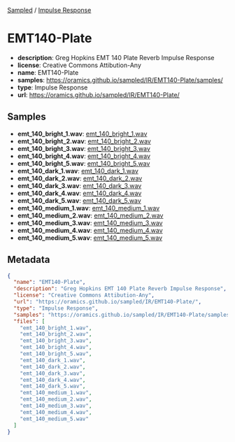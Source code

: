 
[Sampled](https://oramics.github.io/sampled) /
[Impulse Response](/IR)

# EMT140-Plate

- __description__: Greg Hopkins EMT 140 Plate Reverb Impulse Response
- __license__: Creative Commons Attibution-Any
- __name__: EMT140-Plate
- __samples__: https://oramics.github.io/sampled/IR/EMT140-Plate/samples/
- __type__: Impulse Response
- __url__: https://oramics.github.io/sampled/IR/EMT140-Plate/

## Samples

- __emt_140_bright_1.wav__: [emt_140_bright_1.wav](https://oramics.github.io/sampled/IR/EMT140-Plate/samples/emt_140_bright_1.wav)
- __emt_140_bright_2.wav__: [emt_140_bright_2.wav](https://oramics.github.io/sampled/IR/EMT140-Plate/samples/emt_140_bright_2.wav)
- __emt_140_bright_3.wav__: [emt_140_bright_3.wav](https://oramics.github.io/sampled/IR/EMT140-Plate/samples/emt_140_bright_3.wav)
- __emt_140_bright_4.wav__: [emt_140_bright_4.wav](https://oramics.github.io/sampled/IR/EMT140-Plate/samples/emt_140_bright_4.wav)
- __emt_140_bright_5.wav__: [emt_140_bright_5.wav](https://oramics.github.io/sampled/IR/EMT140-Plate/samples/emt_140_bright_5.wav)
- __emt_140_dark_1.wav__: [emt_140_dark_1.wav](https://oramics.github.io/sampled/IR/EMT140-Plate/samples/emt_140_dark_1.wav)
- __emt_140_dark_2.wav__: [emt_140_dark_2.wav](https://oramics.github.io/sampled/IR/EMT140-Plate/samples/emt_140_dark_2.wav)
- __emt_140_dark_3.wav__: [emt_140_dark_3.wav](https://oramics.github.io/sampled/IR/EMT140-Plate/samples/emt_140_dark_3.wav)
- __emt_140_dark_4.wav__: [emt_140_dark_4.wav](https://oramics.github.io/sampled/IR/EMT140-Plate/samples/emt_140_dark_4.wav)
- __emt_140_dark_5.wav__: [emt_140_dark_5.wav](https://oramics.github.io/sampled/IR/EMT140-Plate/samples/emt_140_dark_5.wav)
- __emt_140_medium_1.wav__: [emt_140_medium_1.wav](https://oramics.github.io/sampled/IR/EMT140-Plate/samples/emt_140_medium_1.wav)
- __emt_140_medium_2.wav__: [emt_140_medium_2.wav](https://oramics.github.io/sampled/IR/EMT140-Plate/samples/emt_140_medium_2.wav)
- __emt_140_medium_3.wav__: [emt_140_medium_3.wav](https://oramics.github.io/sampled/IR/EMT140-Plate/samples/emt_140_medium_3.wav)
- __emt_140_medium_4.wav__: [emt_140_medium_4.wav](https://oramics.github.io/sampled/IR/EMT140-Plate/samples/emt_140_medium_4.wav)
- __emt_140_medium_5.wav__: [emt_140_medium_5.wav](https://oramics.github.io/sampled/IR/EMT140-Plate/samples/emt_140_medium_5.wav)

## Metadata

```json
{
  "name": "EMT140-Plate",
  "description": "Greg Hopkins EMT 140 Plate Reverb Impulse Response",
  "license": "Creative Commons Attibution-Any",
  "url": "https://oramics.github.io/sampled/IR/EMT140-Plate/",
  "type": "Impulse Response",
  "samples": "https://oramics.github.io/sampled/IR/EMT140-Plate/samples/",
  "files": [
    "emt_140_bright_1.wav",
    "emt_140_bright_2.wav",
    "emt_140_bright_3.wav",
    "emt_140_bright_4.wav",
    "emt_140_bright_5.wav",
    "emt_140_dark_1.wav",
    "emt_140_dark_2.wav",
    "emt_140_dark_3.wav",
    "emt_140_dark_4.wav",
    "emt_140_dark_5.wav",
    "emt_140_medium_1.wav",
    "emt_140_medium_2.wav",
    "emt_140_medium_3.wav",
    "emt_140_medium_4.wav",
    "emt_140_medium_5.wav"
  ]
}
```


